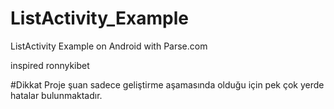 # ListActivity_Example
 ListActivity Example on Android with Parse.com
 
 inspired ronnykibet


#Dikkat
Proje şuan sadece geliştirme aşamasında olduğu için pek çok yerde hatalar bulunmaktadır.
